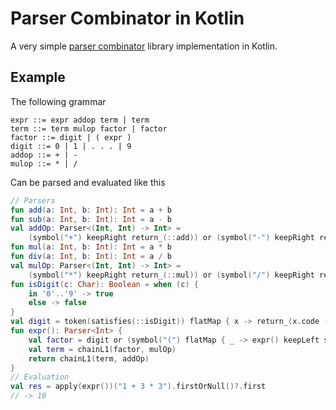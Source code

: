 # Parser Combinator in Kotlin

A very simple [parser combinator](https://www.cs.nott.ac.uk/~pszgmh/pearl.pdf) library implementation in Kotlin.

## Example

The following grammar
```
expr ::= expr addop term | term
term ::= term mulop factor | factor
factor ::= digit | ( expr )
digit ::= 0 | 1 | . . . | 9
addop ::= + | -
mulop ::= * | /
```

Can be parsed and evaluated like this

```kotlin
// Parsers
fun add(a: Int, b: Int): Int = a + b
fun sub(a: Int, b: Int): Int = a - b
val addOp: Parser<(Int, Int) -> Int> =
    (symbol("+") keepRight return_(::add)) or (symbol("-") keepRight return_(::sub))
fun mul(a: Int, b: Int): Int = a * b
fun div(a: Int, b: Int): Int = a / b
val mulOp: Parser<(Int, Int) -> Int> =
    (symbol("*") keepRight return_(::mul)) or (symbol("/") keepRight return_(::div))
fun isDigit(c: Char): Boolean = when (c) {
    in '0'..'9' -> true
    else -> false
}
val digit = token(satisfies(::isDigit)) flatMap { x -> return_(x.code - '0'.code) }
fun expr(): Parser<Int> {
    val factor = digit or (symbol("(") flatMap { _ -> expr() keepLeft symbol(")") })
    val term = chainL1(factor, mulOp)
    return chainL1(term, addOp)
}
// Evaluation
val res = apply(expr())("1 + 3 * 3").firstOrNull()?.first
// -> 10
```